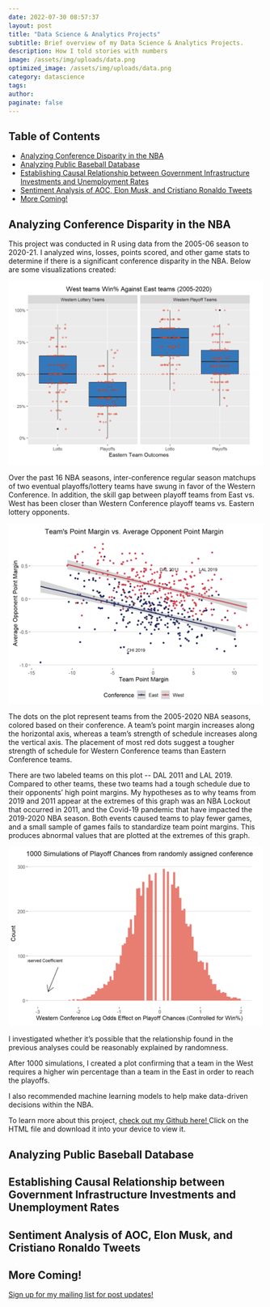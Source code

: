 ```yaml
---
date: 2022-07-30 08:57:37
layout: post
title: "Data Science & Analytics Projects"
subtitle: Brief overview of my Data Science & Analytics Projects.
description: How I told stories with numbers
image: /assets/img/uploads/data.png
optimized_image: /assets/img/uploads/data.png
category: datascience
tags:
author:
paginate: false
---
```


<div id="toc_container">
<h2 class="toc_title">Table of Contents</h2>
<ul class="toc_list">
  <li><a href="#Analyzing Conference Disparity in the NBA">Analyzing Conference Disparity in the NBA</a></li>
  <li><a href="#Analyzing Public Baseball Database">Analyzing Public Baseball Database</a></li>
  <li><a href="#Establishing Causal Relationship between Government Infrastructure Investments and Unemployment Rates">Establishing Causal Relationship between Government Infrastructure Investments and Unemployment Rates</a></li>
  <li><a href="#Sentiment Analysis of AOC, Elon Musk, and Cristiano Ronaldo Tweets">Sentiment Analysis of AOC, Elon Musk, and Cristiano Ronaldo Tweets</a></li>
  <li><a href="#More Coming!">More Coming!</a></li>
</ul>
</div>

<h2 id="Analyzing Conference Disparity in the NBA">Analyzing Conference Disparity in the NBA</h2>
This project was conducted in R using data from the 2005-06 season to 2020-21. I analyzed wins, losses, points scored, and other game stats to determine if there is a significant conference disparity in the NBA. Below are some visualizations created:

![Boxplots](/assets/img/uploads/boxplot.png "Boxplots")

Over the past 16 NBA seasons, inter-conference regular season matchups of two eventual playoffs/lottery teams have swung in favor of the Western Conference. In addition, the skill gap between playoff teams from East vs. West has been closer than Western Conference playoff teams vs. Eastern lottery opponents.

![Margins](/assets/img/uploads/margins.png "Margins")

The dots on the plot represent teams from the 2005-2020 NBA seasons, colored based on their conference. A team’s point margin increases along the horizontal axis, whereas a team’s strength of schedule increases along the vertical axis. The placement of most red dots suggest a tougher strength of schedule for Western Conference teams than Eastern Conference teams.

There are two labeled teams on this plot -- DAL 2011 and LAL 2019. Compared to other teams, these two teams had a tough schedule due to their opponents’ high point margins. My hypotheses as to why teams from 2019 and 2011 appear at the extremes of this graph was an NBA Lockout that occurred in 2011, and the Covid-19 pandemic that have impacted the 2019-2020 NBA season. Both events caused teams to play fewer games, and a small sample of games fails to standardize team point margins. This produces abnormal values that are plotted at the extremes of this graph.

![Simulations](/assets/img/uploads/simulations.png "Simulations")

I investigated whether it’s possible that the relationship found in the previous analyses could be reasonably explained by randomness. 

After 1000 simulations, I created a plot confirming that a team in the West requires a higher win percentage than a team in the East in order to reach the playoffs.

I also recommended machine learning models to help make data-driven decisions within the NBA. 

To learn more about this project, <a href="https://github.com/mein-lee/NBA_conference_disparity">check out my Github here! </a> Click on the HTML file and download it into your device to view it.

<h2 id="Analyzing Public Baseball Database">Analyzing Public Baseball Database</h2>

<h2 id="Establishing Causal Relationship between Government Infrastructure Investments and Unemployment Rates">Establishing Causal Relationship between Government Infrastructure Investments and Unemployment Rates</h2>

<h2 id="Sentiment Analysis of AOC, Elon Musk, and Cristiano Ronaldo Tweets">Sentiment Analysis of AOC, Elon Musk, and Cristiano Ronaldo Tweets</h2>

<h2 id="More Coming!">More Coming!</h2>

<a href="https://docs.google.com/forms/d/e/1FAIpQLSfh1Kx8ftMOR92ijcBb_-K2OAv2XAnQlWChwuBG2vTGkkBeuQ/viewform?usp=sf_link">Sign up for my mailing list for post updates!</a>
